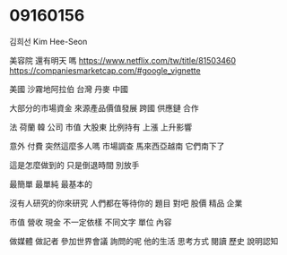 # 09160156

김희선 Kim Hee-Seon

美容院
還有明天
嗎
https://www.netflix.com/tw/title/81503460
https://companiesmarketcap.com/#google_vignette

美國 沙霧地阿拉伯 台灣 丹麥 中國

大部分的市場資金 來源產品價值發展 
跨國 供應鏈 合作

法 荷蘭 韓
公司 市值 大股東 比例持有 
上漲 上升影響

意外 付費
突然這麼多人嗎
市場調查 馬來西亞越南
它們南下了


這是怎麼做到的
只是倒退時間
別放手

最簡單 最單純 最基本的

沒有人研究的你來研究
人們都在等待你的 題目
對吧
股價 精品 企業

市值 營收 現金
 不一定依樣
  不同文字 單位 內容

  做媒體 做記者
   參加世界會議
   詢問的呢
   他的生活 思考方式 閱讀
    歷史 說明認知
